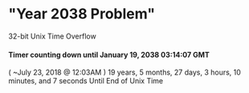 # "Year 2038 Problem"

32-bit Unix Time Overflow

#### Timer counting down until January 19, 2038 03:14:07 GMT

( ~July 23, 2018 @ 12:03AM )
19 years, 5 months, 27 days, 3 hours, 10 minutes, and 7 seconds Until End of Unix Time
